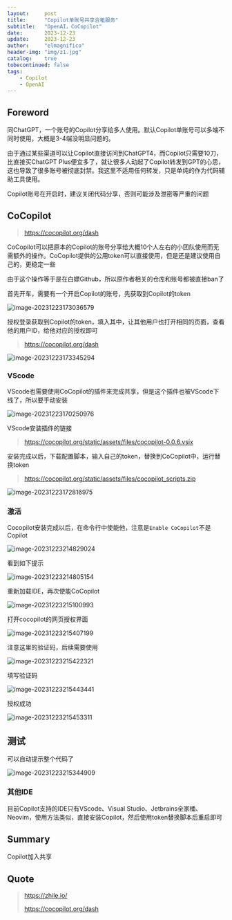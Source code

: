 ```yaml
---
layout:     post
title:      "Copilot单账号共享合租服务"
subtitle:   "OpenAI，CoCopilot"
date:       2023-12-23
update:     2023-12-23
author:     "elmagnifico"
header-img: "img/z1.jpg"
catalog:    true
tobecontinued: false
tags:
    - Copilot
    - OpenAI
---
```


## Foreword

同ChatGPT，一个账号的Copilot分享给多人使用。默认Copilot单账号可以多端不同时使用，大概是3-4端没明显问题的。

由于通过某些渠道可以让Copilot直接访问到ChatGPT4，而Copilot只需要10刀，比直接买ChatGPT Plus便宜多了，就让很多人动起了Copilot转发到GPT的心思，这也导致了很多账号被彻底封禁。我这里不适用任何转发，只是单纯的作为代码辅助工具使用。



Copilot账号在开启时，建议关闭代码分享，否则可能涉及泄密等严重的问题



## CoCopilot

> https://cocopilot.org/dash

CoCopilot可以把原本的Copilot的账号分享给大概10个人左右的小团队使用而无需额外的操作。CoCopilot提供的公用token可以直接使用，但是还是建议使用自己的，更稳定一些

由于这个操作等于是在白嫖Github，所以原作者相关的仓库和账号都被直接ban了



首先开车，需要有一个开启Copilot的账号，先获取到Copilot的token

![image-20231223173036579](https://img.elmagnifico.tech/static/upload/elmagnifico/image-20231223173036579.png)



授权登录获取到Copilot的token，填入其中，让其他用户也打开相同的页面，查看他的用户ID，给他对应的授权即可

> https://cocopilot.org/dash

![image-20231223173345294](https://img.elmagnifico.tech/static/upload/elmagnifico/image-20231223173345294.png)



### VScode

VScode也需要使用CoCopilot的插件来完成共享，但是这个插件也被VScode下线了，所以要手动安装

![image-20231223170250976](https://img.elmagnifico.tech/static/upload/elmagnifico/image-20231223170250976.png)



VScode安装插件的链接

> https://cocopilot.org/static/assets/files/cocopilot-0.0.6.vsix



安装完成以后，下载配置脚本，输入自己的token，替换到CoCopilot中，运行替换token

> https://cocopilot.org/static/assets/files/cocopilot_scripts.zip



![image-20231223172816975](https://img.elmagnifico.tech/static/upload/elmagnifico/image-20231223172816975.png)



### 激活

Cocopilot安装完成以后，在命令行中使能他，注意是`Enable CoCopilot`不是Copilot

![image-20231223214829024](https://img.elmagnifico.tech/static/upload/elmagnifico/202312232148050.png)

看到如下提示

![image-20231223214805154](https://img.elmagnifico.tech/static/upload/elmagnifico/202312232148233.png)

重新加载IDE，再次使能CoCopilot

![image-20231223215100993](https://img.elmagnifico.tech/static/upload/elmagnifico/202312232151020.png)

打开cocopilot的网页授权界面

![image-20231223215407199](https://img.elmagnifico.tech/static/upload/elmagnifico/202312232154220.png)

注意这里的验证码，后续需要使用

![image-20231223215422321](https://img.elmagnifico.tech/static/upload/elmagnifico/202312232154343.png)

填写验证码

![image-20231223215443441](https://img.elmagnifico.tech/static/upload/elmagnifico/202312232154468.png)

授权成功

![image-20231223215453311](https://img.elmagnifico.tech/static/upload/elmagnifico/202312232154335.png)



## 测试

可以自动提示整个代码了

![image-20231223215344909](https://img.elmagnifico.tech/static/upload/elmagnifico/202312232153944.png)



### 其他IDE

目前Copilot支持的IDE只有VScode、Visual Studio、Jetbrains全家桶、Neovim，使用方法类似，直接安装Copilot，然后使用token替换脚本后重启即可



## Summary

Copilot加入共享



## Quote

> https://zhile.io/
>
> https://cocopilot.org/dash


